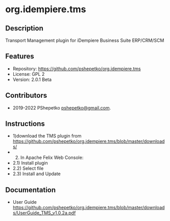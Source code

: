 org.idempiere.tms
=============

Description
-----------
Transport Management plugin for  iDempiere Business Suite ERP/CRM/SCM


Features
--------
- Repository: https://github.com/pshepetko/org.idempiere.tms
- License: GPL 2
- Version: 2.0.1 Beta


Contributors
------------
- 2019-2022 PShepetko <pshepetko@gmail.com>.


Instructions
------------
- 1)download the TMS plugin from https://github.com/pshepetko/org.idempiere.tms/blob/master/downloads/
- 2) In Apache Felix Web Console: 
- 2.1) Install plugin 
- 2.2) Select file 
- 2.3) Install and Update


Documentation
-------------
- User Guide https://github.com/pshepetko/org.idempiere.tms/blob/master/downloads/UserGuide_TMS_v1.0.2a.pdf
